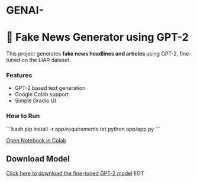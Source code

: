 # GENAI-
# 📰 Fake News Generator using GPT-2

This project generates **fake news headlines and articles** using GPT-2, fine-tuned on the LIAR dataset.

### Features
- GPT-2 based text generation
- Google Colab support
- Simple Gradio UI

### How to Run
\`\`\`bash
pip install -r app/requirements.txt
python app/app.py
\`\`\`

[Open Notebook in Colab](https://colab.research.google.com/github/RohanVipin/GENAI-/blob/main/NeuralinkLectures.ipynb)

## Download Model
[Click here to download the fine-tuned GPT-2 model](https://drive.google.com//content/Fake-News-Generator/models/fine_tuned_gpt2)
EOT

